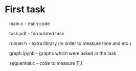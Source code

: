 # First task
&emsp;main.c - main code

&emsp;task.pdf - formulated task

&emsp;runner.h - extra library (in order to measure time and etc.)

&emsp;graph.ipynb - graphs which were asked in the task

&emsp;sequential.c - code to measure T_1